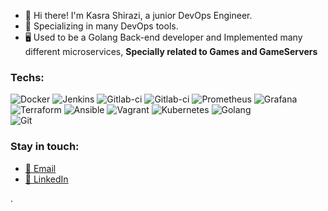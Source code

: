 <div>
	<ul>
  <li>👋 Hi there! I'm Kasra Shirazi, a junior DevOps Engineer.</li>
  <li>🚀 Specializing in many DevOps tools.</li>
  <li>🖥️ Used to be a Golang Back-end developer and Implemented many different microservices, <b>Specially related to Games and GameServers</b></li>
<!--   <li>💻 Let's connect and collaborate! You can reach me via:</li>
  <ul>
	  <br />
    <li><a href="kasthedeveloper@gmail.com">📧 Email</a></li>
    <li><a href="https://www.linkedin.com/in/kasra-shirazi/" target="_blank">🔗 LinkedIn</a></li>
  </ul> -->
</ul>
<!-- 	<br /> -->

 <div align="left">
  
  ### Techs:
![Docker](https://img.shields.io/badge/-Docker-000?&logo=Docker)
![Jenkins](https://img.shields.io/badge/-jenkins-000?&logo=jenkins)
![Gitlab-ci](https://img.shields.io/badge/-gitlab-000?&logo=gitlab)
![Gitlab-ci](https://img.shields.io/badge/-linux-000?&logo=linux)
![Prometheus](https://img.shields.io/badge/-Prometheus-000?&logo=Prometheus)
![Grafana](https://img.shields.io/badge/-grafana-000?&logo=grafana)
![Terraform](https://img.shields.io/badge/-terraform-002?&logo=terraform)
![Ansible](https://img.shields.io/badge/-ansible-000?&logo=ansible)
![Vagrant](https://img.shields.io/badge/-vagrant-000?&logo=vagrant)
![Kubernetes](https://img.shields.io/badge/-kubernetes-000?&logo=kubernetes)
![Golang](https://img.shields.io/badge/-golang-000?&logo=go)
  <br/>
![Git](https://img.shields.io/badge/-Git-000?&logo=git)  
### Stay in touch:
<ul>
	  <li><a href="kasthedeveloper@gmail.com">📧 Email</a></li>
    <li><a href="https://www.linkedin.com/in/kasra-shirazi/" target="_blank">🔗 LinkedIn</a></li> 
</ul>

.
